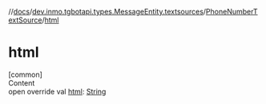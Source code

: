 //[docs](../../../index.md)/[dev.inmo.tgbotapi.types.MessageEntity.textsources](../index.md)/[PhoneNumberTextSource](index.md)/[html](html.md)



# html  
[common]  
Content  
open override val [html](html.md): [String](https://kotlinlang.org/api/latest/jvm/stdlib/kotlin/-string/index.html)  



